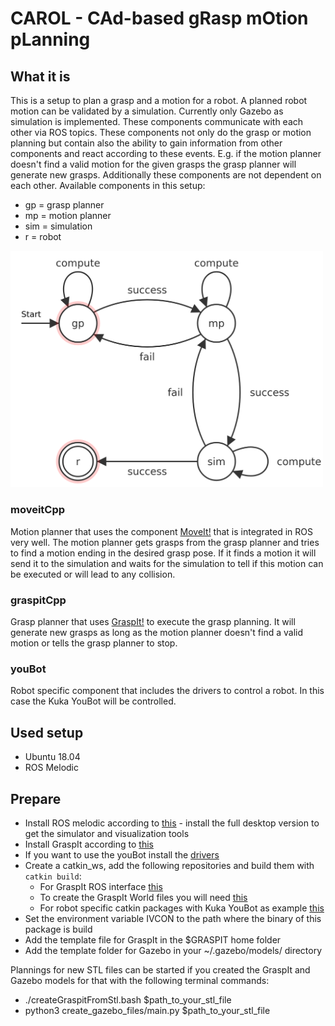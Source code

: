 # CAROL - CAd-based gRasp mOtion pLanning

## What it is
This is a setup to plan a grasp and a motion for a robot. A planned robot motion can be validated by a simulation.
Currently only Gazebo as simulation is implemented.
These components communicate with each other via ROS topics.
These components not only do the grasp or motion planning but contain also the ability to gain information from other components and react according to these events.
E.g. if the motion planner doesn't find a valid motion for the given grasps the grasp planner will generate new grasps.
Additionally these components are not dependent on each other. 
Available components in this setup:
* gp = grasp planner
* mp = motion planner
* sim = simulation
* r = robot
<img src="pics/fsm.png" alt="fsm" width="500"/>

### moveitCpp
Motion planner that uses the component [MoveIt!](http://docs.ros.org/en/melodic/api/moveit_tutorials/html/index.html) that is integrated in ROS very well.
The motion planner gets grasps from the grasp planner and tries to find a motion ending in the desired grasp pose.
If it finds a motion it will send it to the simulation and waits for the simulation to tell if this motion can be executed or will lead to any collision.
### graspitCpp
Grasp planner that uses [GraspIt!](https://graspit-simulator.github.io/build/html/index.html) to execute the grasp planning.
It will generate new grasps as long as the motion planner doesn't find a valid motion or tells the grasp planner to stop.
### youBot
Robot specific component that includes the drivers to control a robot. In this case the Kuka YouBot will be controlled.

## Used setup
* Ubuntu 18.04
* ROS Melodic

## Prepare
* Install ROS melodic according to [this](http://wiki.ros.org/melodic/Installation/Ubuntu) - install the full desktop version to get the simulator and visualization tools
* Install GraspIt according to [this](https://graspit-simulator.github.io/build/html/installation_linux.html)
* If you want to use the youBot install the [drivers](https://github.com/youbot/youbot_driver)
* Create a catkin_ws, add the following repositories and build them with `catkin build`:
  * For GraspIt ROS interface [this](https://github.com/JenniferBuehler/graspit-pkgs)
  * To create the GraspIt World files you will need [this](https://github.com/JenniferBuehler/ivcon)
  * For robot specific catkin packages with Kuka YouBot as example [this](https://github.com/awied1404/CAROL_catkin_ws)
*  Set the environment variable IVCON to the path where the binary of this package is build
* Add the template file for GraspIt in the $GRASPIT home folder
* Add the template folder for Gazebo in your ~/.gazebo/models/  directory

Plannings for new STL files can be started if you created the GraspIt and Gazebo models for that with the following terminal commands:
* ./createGraspitFromStl.bash $path_to_your_stl_file
* python3 create_gazebo_files/main.py $path_to_your_stl_file
